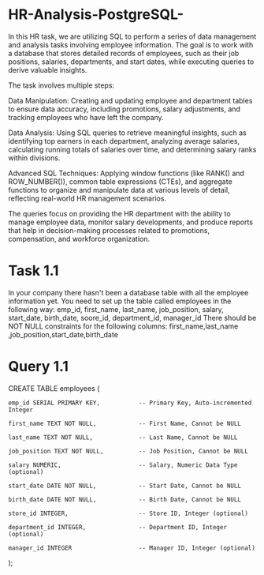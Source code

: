 # HR-Analysis-PostgreSQL-
In this HR task, we are utilizing SQL to perform a series of data management and analysis tasks involving employee information. The goal is to work with a database that stores detailed records of employees, such as their job positions, salaries, departments, and start dates, while executing queries to derive valuable insights.

The task involves multiple steps:

Data Manipulation: Creating and updating employee and department tables to ensure data accuracy, including promotions, salary adjustments, and tracking employees who have left the company.

Data Analysis: Using SQL queries to retrieve meaningful insights, such as identifying top earners in each department, analyzing average salaries, calculating running totals of salaries over time, and determining salary ranks within divisions.

Advanced SQL Techniques: Applying window functions (like RANK() and ROW_NUMBER()), common table expressions (CTEs), and aggregate functions to organize and manipulate data at various levels of detail, reflecting real-world HR management scenarios.

The queries focus on providing the HR department with the ability to manage employee data, monitor salary developments, and produce reports that help in decision-making processes related to promotions, compensation, and workforce organization.

# Task 1.1
In your company there hasn't been a database table with all the employee information yet.
You need to set up the table called employees in the following way:
emp_id, first_name, last_name, job_position, salary, start_date, birth_date, soore_id, department_id, manager_id
There should be NOT NULL constraints for the following columns:
first_name,last_name ,job_position,start_date,birth_date
# Query 1.1

CREATE TABLE employees (
    
    emp_id SERIAL PRIMARY KEY,           -- Primary Key, Auto-incremented Integer
    
    first_name TEXT NOT NULL,            -- First Name, Cannot be NULL
    
    last_name TEXT NOT NULL,             -- Last Name, Cannot be NULL
    
    job_position TEXT NOT NULL,          -- Job Position, Cannot be NULL
    
    salary NUMERIC,                      -- Salary, Numeric Data Type (optional)
    
    start_date DATE NOT NULL,            -- Start Date, Cannot be NULL
    
    birth_date DATE NOT NULL,            -- Birth Date, Cannot be NULL
    
    store_id INTEGER,                    -- Store ID, Integer (optional)
    
    department_id INTEGER,               -- Department ID, Integer (optional)
    
    manager_id INTEGER                   -- Manager ID, Integer (optional)

);



